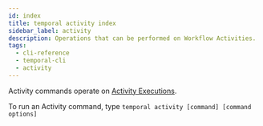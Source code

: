 ```yaml
---
id: index
title: temporal activity index
sidebar_label: activity
description: Operations that can be performed on Workflow Activities.
tags:
  - cli-reference
  - temporal-cli
  - activity
---
```


Activity commands operate on [Activity Executions](/concepts/what-is-an-activity-execution).

To run an Activity command, type `temporal activity [command] [command options]`
